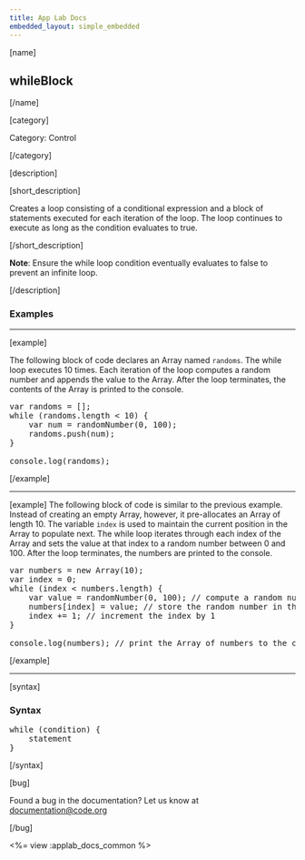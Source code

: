 ```yaml
---
title: App Lab Docs
embedded_layout: simple_embedded
---
```


[name]

## whileBlock

[/name]

[category]

Category: Control

[/category]

[description]

[short_description]

Creates a loop consisting of a conditional expression and a block of statements executed for each iteration of the loop.
The loop continues to execute as long as the condition evaluates to true.

[/short_description]

**Note**: Ensure the while loop condition eventually evaluates to false to prevent an infinite loop.

[/description]

### Examples
____________________________________________________

[example]

The following block of code declares an Array named `randoms`. The while loop executes 10 times.
Each iteration of the loop computes a random number and appends the value to the Array.
After the loop terminates, the contents of the Array is printed to the console.

<pre>
var randoms = [];
while (randoms.length < 10) {
    var num = randomNumber(0, 100);
    randoms.push(num);
}

console.log(randoms);
</pre>

[/example]
____________________________________________________

[example]
The following block of code is similar to the previous example.
Instead of creating an empty Array, however, it pre-allocates an Array of length 10.
The variable `index` is used to maintain the current position in the Array to populate next.
The while loop iterates through each index of the Array and sets the value at that index
to a random number between 0 and 100.
After the loop terminates, the numbers are printed to the console.

<pre>
var numbers = new Array(10);
var index = 0;
while (index < numbers.length) {
    var value = randomNumber(0, 100); // compute a random number between 0 and 100
    numbers[index] = value; // store the random number in the Array at the jth index
    index += 1; // increment the index by 1
}

console.log(numbers); // print the Array of numbers to the console.
</pre>

[/example]

____________________________________________________

[syntax]

### Syntax
<pre>
while (condition) {
    statement
}
</pre>

[/syntax]

[bug]

Found a bug in the documentation? Let us know at documentation@code.org

[/bug]

<%= view :applab_docs_common %>
